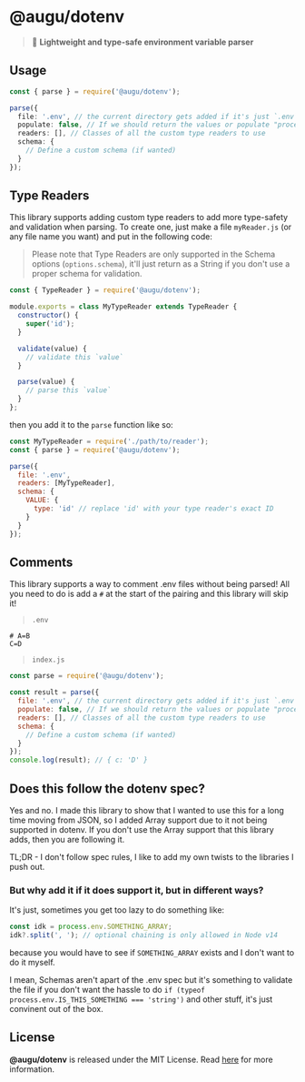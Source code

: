 # @augu/dotenv
> :rose: **Lightweight and type-safe environment variable parser**

## Usage
```ts
const { parse } = require('@augu/dotenv');

parse({
  file: '.env', // the current directory gets added if it's just `.env`
  populate: false, // If we should return the values or populate "process.env"
  readers: [], // Classes of all the custom type readers to use
  schema: {
    // Define a custom schema (if wanted)
  }
});
```

## Type Readers
This library supports adding custom type readers to add more type-safety and validation when parsing. To create one, just make a file `myReader.js` (or any file name you want) and put in the following code:

> Please note that Type Readers are only supported in the Schema options (`options.schema`), it'll just return as a String if you don't use a proper schema for validation.

```js
const { TypeReader } = require('@augu/dotenv');

module.exports = class MyTypeReader extends TypeReader {
  constructor() {
    super('id');
  }

  validate(value) {
    // validate this `value`
  }

  parse(value) {
    // parse this `value`
  }
};
```

then you add it to the `parse` function like so:

```js
const MyTypeReader = require('./path/to/reader');
const { parse } = require('@augu/dotenv');

parse({
  file: '.env',
  readers: [MyTypeReader],
  schema: {
    VALUE: {
      type: 'id' // replace 'id' with your type reader's exact ID
    }
  }
});
```

## Comments
This library supports a way to comment .env files without being parsed! All you need to do is add a `#` at the start of the pairing and this library will skip it!

> `.env`
```env
# A=B
C=D
```

> `index.js`
```js
const parse = require('@augu/dotenv');

const result = parse({
  file: '.env', // the current directory gets added if it's just `.env`
  populate: false, // If we should return the values or populate "process.env"
  readers: [], // Classes of all the custom type readers to use
  schema: {
    // Define a custom schema (if wanted)
  }
});
console.log(result); // { c: 'D' }
```

## Does this follow the dotenv spec?
Yes and no. I made this library to show that I wanted to use this for a long time moving from JSON, so I added Array support due to it not being supported in dotenv. If you don't use the Array support that this library adds, then you are following it.

TL;DR - I don't follow spec rules, I like to add my own twists to the libraries I push out.

### But why add it if it does support it, but in different ways?
It's just, sometimes you get too lazy to do something like:

```js
const idk = process.env.SOMETHING_ARRAY;
idk?.split(', '); // optional chaining is only allowed in Node v14
```

because you would have to see if `SOMETHING_ARRAY` exists and I don't want to do it myself.

I mean, Schemas aren't apart of the .env spec but it's something to validate the file if you don't want the hassle to do `if (typeof process.env.IS_THIS_SOMETHING === 'string')` and other stuff, it's just convinent out of the box.

## License
**@augu/dotenv** is released under the MIT License. Read [here](/LICENSE) for more information.
